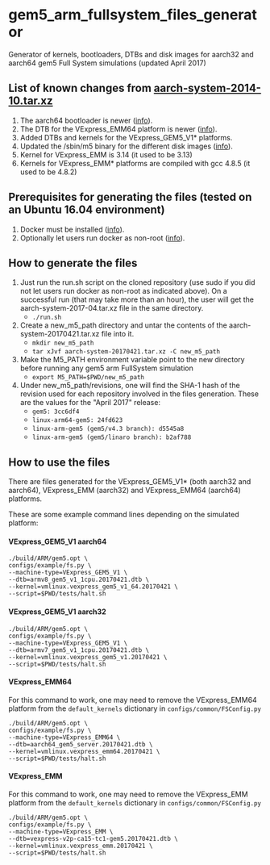 # gem5_arm_fullsystem_files_generator
Generator of kernels, bootloaders, DTBs and disk images for aarch32 and aarch64 gem5 Full System simulations (updated April 2017)

## List of known changes from [aarch-system-2014-10.tar.xz](http://www.gem5.org/dist/current/arm/aarch-system-2014-10.tar.xz)
1. The aarch64 bootloader is newer ([info](https://gem5.googlesource.com/public/gem5/+/47326f54222af99d96ab57508449d1bb62d03842)).
2. The DTB for the VExpress_EMM64 platform is newer ([info](https://github.com/gem5/linux-arm64-gem5/commit/24fd6238427aad5c212493efeb1)).
3. Added DTBs and kernels for the VExpress_GEM5_V1\* platforms.
4. Updated the /sbin/m5 binary for the different disk images ([info](https://gem5.googlesource.com/public/gem5/+/d4c1600c4e3e4f380f5582f8bfba97fb466a18ce)).
5. Kernel for VExpress_EMM is 3.14 (it used to be 3.13)
6. Kernels for VExpress_EMM\* platforms are compiled with gcc 4.8.5 (it used to be 4.8.2)

## Prerequisites for generating the files (tested on an Ubuntu 16.04 environment)
1. Docker must be installed ([info](https://docs.docker.com/engine/installation/linux/ubuntu/)).
2. Optionally let users run docker as non-root ([info](https://docs.docker.com/engine/installation/linux/linux-postinstall/#manage-docker-as-a-non-root-user)).

## How to generate the files
1. Just run the run.sh script on the cloned repository (use sudo if you did not let users run docker as non-root as indicated above). On a successful run (that may take more than an hour), the user will get the aarch-system-2017-04.tar.xz file in the same directory.
    * `./run.sh`
2. Create a new_m5_path directory and untar the contents of the aarch-system-20170421.tar.xz file into it.
    * `mkdir new_m5_path`
    * `tar xJvf aarch-system-20170421.tar.xz -C new_m5_path`
3. Make the M5_PATH environment variable point to the new directory before running any gem5 arm FullSystem simulation
    * `export M5_PATH=$PWD/new_m5_path`
4. Under new_m5_path/revisions, one will find the SHA-1 hash of the revision used for each repository involved in the files generation. These are the values for the "April 2017" release:
    * `gem5: 3cc6df4`
    * `linux-arm64-gem5: 24fd623`
    * `linux-arm-gem5 (gem5/v4.3 branch): d5545a8`
    * `linux-arm-gem5 (gem5/linaro branch): b2af788`

## How to use the files
There are files generated for the VExpress_GEM5_V1\* (both aarch32 and aarch64), VExpress_EMM (aarch32) and VExpress_EMM64 (aarch64) platforms.

These are some example command lines depending on the simulated platform:

#### VExpress_GEM5_V1 aarch64
```
./build/ARM/gem5.opt \
configs/example/fs.py \
--machine-type=VExpress_GEM5_V1 \
--dtb=armv8_gem5_v1_1cpu.20170421.dtb \
--kernel=vmlinux.vexpress_gem5_v1_64.20170421 \
--script=$PWD/tests/halt.sh
```

#### VExpress_GEM5_V1 aarch32
```
./build/ARM/gem5.opt \
configs/example/fs.py \
--machine-type=VExpress_GEM5_V1 \
--dtb=armv7_gem5_v1_1cpu.20170421.dtb \
--kernel=vmlinux.vexpress_gem5_v1.20170421 \
--script=$PWD/tests/halt.sh
```

#### VExpress_EMM64
For this command to work, one may need to remove the VExpress_EMM64 platform from the `default_kernels` dictionary in `configs/common/FSConfig.py`
```
./build/ARM/gem5.opt \
configs/example/fs.py \
--machine-type=VExpress_EMM64 \
--dtb=aarch64_gem5_server.20170421.dtb \
--kernel=vmlinux.vexpress_emm64.20170421 \
--script=$PWD/tests/halt.sh
```

#### VExpress_EMM
For this command to work, one may need to remove the VExpress_EMM platform from the `default_kernels` dictionary in `configs/common/FSConfig.py`
```
./build/ARM/gem5.opt \
configs/example/fs.py \
--machine-type=VExpress_EMM \
--dtb=vexpress-v2p-ca15-tc1-gem5.20170421.dtb \
--kernel=vmlinux.vexpress_emm.20170421 \
--script=$PWD/tests/halt.sh
```
